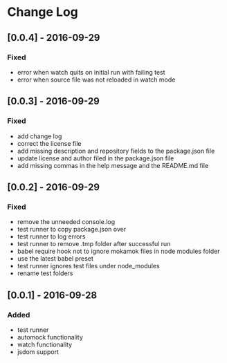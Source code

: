 # Change Log


## [0.0.4] - 2016-09-29

### Fixed
- error when watch quits on initial run with failing test
- error when source file was not reloaded in watch mode


## [0.0.3] - 2016-09-29

### Fixed
- add change log
- correct the license file
- add missing description and repository fields to the package.json file
- update license and author filed in the package.json file
- add missing commas in the help message and the README.md file


## [0.0.2] - 2016-09-29

### Fixed
- remove the unneeded console.log
- test runner to copy package.json over
- test runner to log errors
- test runner to remove .tmp folder after successful run
- babel require hook not to ignore mokamok files in node modules folder
- use the latest babel preset
- test runner ignores test files under node_modules
- rename test folders


## [0.0.1] - 2016-09-28

### Added
- test runner
- automock functionality
- watch functionality
- jsdom support
